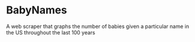 # BabyNames
A web scraper that graphs the number of babies given a particular name in the US throughout the last 100 years
